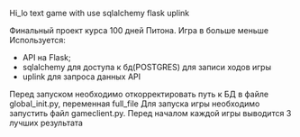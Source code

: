 Hi_lo text game with use
sqlalchemy
flask
uplink

Финальный проект курса 100 дней Питона.
Игра в больше меньше
Используется:
- API на Flask;
- sqlalchemy для доступа к бд(POSTGRES) для записи ходов игры
- uplink для запроса данных API

Перед запуском необходимо откорректировать путь к БД в файле global_init.py, переменная full_file
Для запуска игры необходимо запустить файл gameclient.py. Перед началом каждой игры выводится 3 лучших результата

